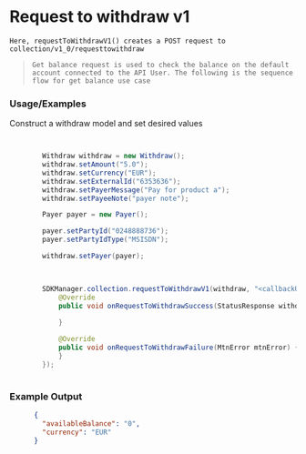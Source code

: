 
# Request to withdraw v1

`Here, requestToWithdrawV1() creates a POST request to collection/v1_0/requesttowithdraw`

> `Get balance request is used to check the balance on the default account connected to the API User. The following is the sequence flow for get balance use case`

### Usage/Examples

Construct a withdraw model and set desired values

```java


        Withdraw withdraw = new Withdraw();
        withdraw.setAmount("5.0");
        withdraw.setCurrency("EUR");
        withdraw.setExternalId("6353636");
        withdraw.setPayerMessage("Pay for product a");
        withdraw.setPayeeNote("payer note");

        Payer payer = new Payer();

        payer.setPartyId("0248888736");
        payer.setPartyIdType("MSISDN");

        withdraw.setPayer(payer);
```



```java

       
        SDKManager.collection.requestToWithdrawV1(withdraw, "<callbackUrl>", new RequestToWithdrawInterface() {
            @Override
            public void onRequestToWithdrawSuccess(StatusResponse withdrawResponse) {
             
            }

            @Override
            public void onRequestToWithdrawFailure(MtnError mtnError) {
            }
        });
     
```


### Example Output

```json
      {
      	"availableBalance": "0",
      	"currency": "EUR"
      }

```


